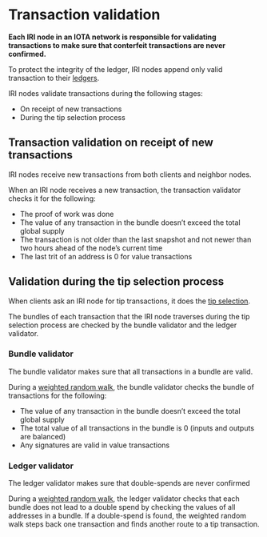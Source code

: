 # Transaction validation

**Each IRI node in an IOTA network is responsible for validating transactions to make sure that conterfeit transactions are never confirmed.**

To protect the integrity of the ledger, IRI nodes append only valid transaction to their [ledgers](../concepts/the-ledger.md).

IRI nodes validate transactions during the following stages:
- On receipt of new transactions
- During the tip selection process

## Transaction validation on receipt of new transactions

IRI nodes receive new transactions from both clients and neighbor nodes.

When an IRI node receives a new transaction, the transaction validator checks it for the following:

- The proof of work was done
- The value of any transaction in the bundle doesn’t exceed the total global supply
- The transaction is not older than the last snapshot and not newer than two hours ahead of the node’s current time
- The last trit of an address is 0 for value transactions

## Validation during the tip selection process

When clients ask an IRI node for tip transactions, it does the [tip selection](root://the-tangle/0.1/concepts/tip-selection.md).

The bundles of each transaction that the IRI node traverses during the tip selection process are checked by the bundle validator and the ledger validator.

### Bundle validator

The bundle validator makes sure that all transactions in a bundle are valid.

During a [weighted random walk](root://the-tangle/0.1/concepts/tip-selection.md), the bundle validator checks the bundle of transactions for the following:

- The value of any transaction in the bundle doesn’t exceed the total global supply
- The total value of all transactions in the bundle is 0 (inputs and outputs are balanced)
- Any signatures are valid in value transactions

### Ledger validator

The ledger validator makes sure that double-spends are never confirmed

During a [weighted random walk](root://the-tangle/0.1/concepts/tip-selection.md), the ledger validator checks that each bundle does not lead to a double spend by checking the values of all addresses in a bundle. If a double-spend is found, the weighted random walk steps back one transaction and finds another route to a tip transaction.
